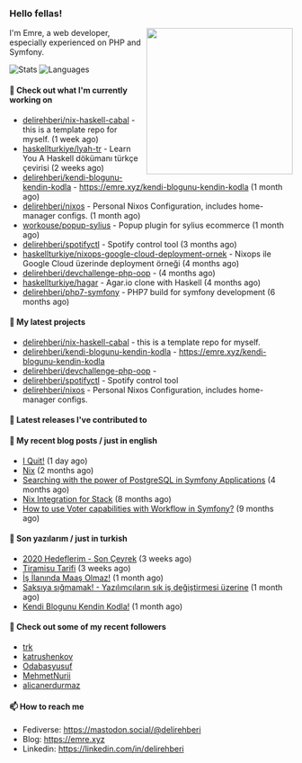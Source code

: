 <h3>Hello fellas!</h3>
 

<img align="right" src="https://media.giphy.com/media/ZE6HYckyroMWwSp11C/giphy-downsized.gif" width="260">

I'm Emre, a web developer, especially experienced on PHP and Symfony.

![Stats](https://github-readme-stats.vercel.app/api/?username=delirehberi&show_icons=true&include_all_commits=true&count_private=true)
![Languages](https://github-readme-stats.vercel.app/api/top-langs/?username=delirehberi&layout=compact)

#### 👷 Check out what I'm currently working on

- [delirehberi/nix-haskell-cabal](https://github.com/delirehberi/nix-haskell-cabal) - this is a template repo for myself. (1 week ago)
- [haskellturkiye/lyah-tr](https://github.com/haskellturkiye/lyah-tr) - Learn You A Haskell dökümanı türkçe çevirisi (2 weeks ago)
- [delirehberi/kendi-blogunu-kendin-kodla](https://github.com/delirehberi/kendi-blogunu-kendin-kodla) - https://emre.xyz/kendi-blogunu-kendin-kodla (1 month ago)
- [delirehberi/nixos](https://github.com/delirehberi/nixos) - Personal Nixos Configuration, includes home-manager configs. (1 month ago)
- [workouse/popup-sylius](https://github.com/workouse/popup-sylius) - Popup plugin for sylius ecommerce (1 month ago)
- [delirehberi/spotifyctl](https://github.com/delirehberi/spotifyctl) - Spotify control tool (3 months ago)
- [haskellturkiye/nixops-google-cloud-deployment-ornek](https://github.com/haskellturkiye/nixops-google-cloud-deployment-ornek) - Nixops ile Google Cloud üzerinde deployment örneği (4 months ago)
- [delirehberi/devchallenge-php-oop](https://github.com/delirehberi/devchallenge-php-oop) -  (4 months ago)
- [haskellturkiye/hagar](https://github.com/haskellturkiye/hagar) - Agar.io clone with Haskell (4 months ago)
- [delirehberi/php7-symfony](https://github.com/delirehberi/php7-symfony) - PHP7 build for symfony development (6 months ago)

#### 🌱 My latest projects

- [delirehberi/nix-haskell-cabal](https://github.com/delirehberi/nix-haskell-cabal) - this is a template repo for myself.
- [delirehberi/kendi-blogunu-kendin-kodla](https://github.com/delirehberi/kendi-blogunu-kendin-kodla) - https://emre.xyz/kendi-blogunu-kendin-kodla
- [delirehberi/devchallenge-php-oop](https://github.com/delirehberi/devchallenge-php-oop) - 
- [delirehberi/spotifyctl](https://github.com/delirehberi/spotifyctl) - Spotify control tool
- [delirehberi/nixos](https://github.com/delirehberi/nixos) - Personal Nixos Configuration, includes home-manager configs.

#### 🔭 Latest releases I've contributed to


#### 📜 My recent blog posts / just in english

- [I Quit!](https://emre.xyz/i-quit) (1 day ago)
- [Nix](https://emre.xyz/nix) (2 months ago)
- [Searching with the power of PostgreSQL in Symfony Applications](https://emre.xyz/searching-with-the-power-of-postgresql-in-symfony-applications) (4 months ago)
- [Nix Integration for Stack](https://emre.xyz/nix-integration-for-stack) (8 months ago)
- [How to use Voter capabilities with Workflow in Symfony?](https://emre.xyz/how-to-use-voter-capabilities-with-workflow-in-symfony) (9 months ago)

#### 📜 Son yazılarım / just in turkish

- [2020 Hedeflerim - Son Çeyrek](https://emre.xyz/2020-hedeflerim-son-ceyrek) (3 weeks ago)
- [Tiramisu Tarifi](https://emre.xyz/tiramisu-tarifi) (3 weeks ago)
- [İş İlanında Maaş Olmaz!](https://emre.xyz/is-ilaninda-maas-olmaz) (1 month ago)
- [Saksıya sığmamak! - Yazılımcıların sık iş değiştirmesi üzerine](https://emre.xyz/saksiya-sigmamak-yazilimcilarin-sik-is-degistirmesi-uzerine) (1 month ago)
- [Kendi Blogunu Kendin Kodla!](https://emre.xyz/kendi-blogunu-kendin-kodla) (1 month ago)

#### 👯 Check out some of my recent followers

- [trk](https://github.com/trk)
- [katrushenkov](https://github.com/katrushenkov)
- [Odabasyusuf](https://github.com/Odabasyusuf)
- [MehmetNurii](https://github.com/MehmetNurii)
- [alicanerdurmaz](https://github.com/alicanerdurmaz)

#### 📫 How to reach me

- Fediverse: https://mastodon.social/@delirehberi
- Blog: https://emre.xyz
- Linkedin: https://linkedin.com/in/delirehberi

